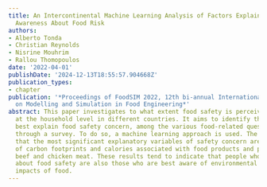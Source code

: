 ```yaml
---
title: An Intercontinental Machine Learning Analysis of Factors Explaining Consumer
  Awareness About Food Risk
authors:
- Alberto Tonda
- Christian Reynolds
- Nisrine Mouhrim
- Rallou Thomopoulos
date: '2022-04-01'
publishDate: '2024-12-13T18:55:57.904668Z'
publication_types:
- chapter
publication: '*Proceedings of FoodSIM 2022, 12th bi-annual International Conference
  on Modelling and Simulation in Food Engineering*'
abstract: This paper investigates to what extent food safety is perceived as a concern
  at the household level in different countries. It aims to identify the factors that
  best explain food safety concern, among the various food-related questions asked
  through a survey. To do so, a machine learning approach is used. The results show
  that the most significant explanatory variables of safety concern are the estimates
  of carbon footprints and calories associated with food products and primarily with
  beef and chicken meat. These results tend to indicate that people who are most concerned
  about food safety are also those who are best aware of environmental and nutritional
  impacts of food.
---
```

